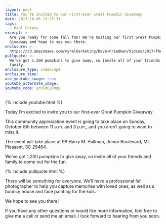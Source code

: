 ```yaml
---
layout: post
title: You're Invited to Our First-Ever Great Pumpkin Giveaway
date: 2017-10-06 13:25:31
tags:
  - Real Estate
excerpt: >-
  Are you ready for some fall fun? We’re hosting our first Great Pumpkin
  Giveaway and hope to see you there.
enclosure: >-
  https://s3.amazonaws.com/vyralmarketing/Dave+Friedman/Videos/2017/The+Great+Pumpkin+Giveaway+-+Charleston+%2526+Mt.+Pleasant+Real+Estate+Agent.mp4
pullquote: >-
  We’ve got 1,200 pumpkins to give away, so invite all of your friends and
  family.
enclosure_type: video/mp4
enclosure_time:
use_youtube_image: true
youtube_alternate_image:
youtube_code: grHSdCQ3mgQ
---
```



{% include youtube.html %}

Today I’m excited to invite you to our first-ever Great Pumpkin Giveaway.

This community appreciation event is going to take place on Sunday, October 8th between 11 a.m. and 3 p.m., and you aren’t going to want to miss it.

The event will take place at 99 Harry M. Hallman, Junior Boulevard, Mt. Pleasant, SC 29464.

We’ve got 1,200 pumpkins to give away, so invite all of your friends and family to come out for the fun.

{% include pullquote.html %}

There will be something for everyone. We’ll have a professional fall photographer to help you capture memories with loved ones, as well as a bouncy house and face painting for the kids.

We hope to see you there!

If you have any other questions or would like more information, feel free to give me a call or send me an email. I look forward to hearing from you soon.